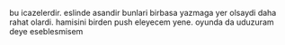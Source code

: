 bu icazelerdir. eslinde asandir bunlari birbasa yazmaga yer olsaydi daha rahat olardi. hamisini birden push eleyecem yene. oyunda da uduzuram deye eseblesmisem
